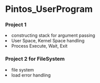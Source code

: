 # Pintos_UserProgram

### Project 1 
<li>constructing stack for argument passing</li>
<li>User Space, Kernel Space handling</li>
<li>Process Execute, Wait, Exit</li>

### Project 2 for FileSystem
<li>file system</li>
<li>load error handling</li>
